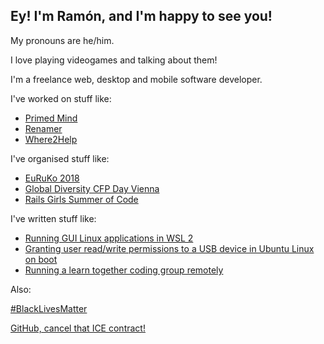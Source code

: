 ## Ey! I'm Ramón, and I'm happy to see you!

My pronouns are he/him.

I love playing videogames and talking about them!

I'm a freelance web, desktop and mobile software developer.

I've worked on stuff like:

- [Primed Mind](https://primedmind.com/)
- [Renamer](https://renamer.com/)
- [Where2Help](https://where2help.wien/)

I've organised stuff like:

- [EuRuKo 2018](https://euruko2018.org/)
- [Global Diversity CFP Day Vienna](https://www.globaldiversitycfpday.com/)
- [Rails Girls Summer of Code](https://railsgirlssummerofcode.com)

I've written stuff like:
<!-- BLOG-POST-LIST:START -->
- [Running GUI Linux applications in WSL 2](https://ramonh.dev/2020/09/30/wsl2-gui-apps/)
- [Granting user read/write permissions to a USB device in Ubuntu Linux on boot](https://ramonh.dev/2020/09/22/usb-device-linux-startup/)
- [Running a learn together coding group remotely](https://ramonh.dev/2020/06/13/study-group-online/)
<!-- BLOG-POST-LIST:END -->

Also:

[#BlackLivesMatter](https://blacklivesmatter.com/)

[GitHub, cancel that ICE contract!](https://github.com/drop-ice/dear-github-2.0)
